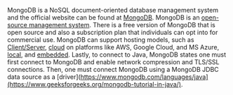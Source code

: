 MongoDB is a NoSQL document-oriented database management system and the official website can be found at [MongoDB](https://www.mongodb.com/). MongoDB is an [open-source management system](https://hevodata.com/learn/mongodb-open-source/). There is a free version of MongoDB that is open source and also a subscription plan that individuals can opt into for commercial use. MongoDB can support hosting models, such as [Client/Server](https://mongodb.github.io/mongo-java-driver/4.1/driver-reactive/tutorials/client-side-encryption/), [cloud](https://www.mongodb.com/cloud/atlas/lp/try4?utm_content=controldbaasterms&utm_source=google&utm_campaign=search_gs_pl_evergreen_atlas_core_prosp-brand_gic-null_amers-us_ps-all_desktop_eng_lead&utm_term=mongocloud&utm_medium=cpc_paid_search&utm_ad=p&utm_ad_campaign_id=12212624338&adgroup=115749703863&cq_cmp=12212624338&gclid=Cj0KCQjwz6ShBhCMARIsAH9A0qXgg3Yc_8_cK9LXl8v4JRu08Sxn3fA9EQwIikypXpnDANKMIkuZs7IaAursEALw_wcB) on platforms like AWS, Google Cloud, and MS Azure, [local](https://www.mongodb.com/docs/manual/reference/local-database/), and [embedded](https://www.mongodb.com/basics/embedded-mongodb). Lastly, to connect to Java, MongoDB states one must first connect to MongoDB and enable network compression and TLS/SSL connections. Then, one must connect MongoDB using a MongoDB JDBC data source as a [driver](https://www.mongodb.com/languages/java](https://www.geeksforgeeks.org/mongodb-tutorial-in-java/).

